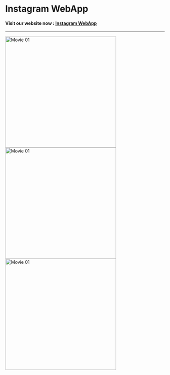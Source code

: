 # Instagram WebApp

<h4>  Visit our website now : <a href="https://instagramwebapp.onrender.com">  Instagram WebApp </a></h4>

<hr>
<img src="" alt="Movie 01" width="350" height="350px">

<img src="" alt="Movie 01" width="350" height="350px">

<img src="" alt="Movie 01" width="350" height="350px">






